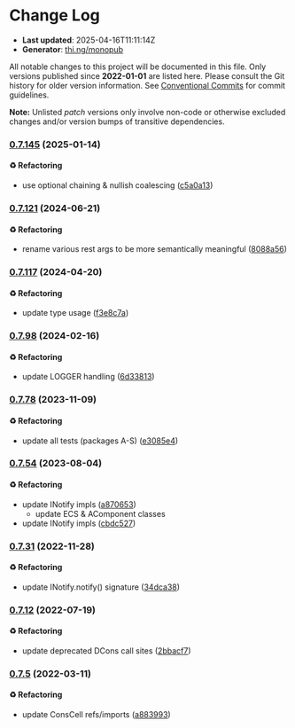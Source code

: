 # Change Log

- **Last updated**: 2025-04-16T11:11:14Z
- **Generator**: [thi.ng/monopub](https://thi.ng/monopub)

All notable changes to this project will be documented in this file.
Only versions published since **2022-01-01** are listed here.
Please consult the Git history for older version information.
See [Conventional Commits](https://conventionalcommits.org/) for commit guidelines.

**Note:** Unlisted _patch_ versions only involve non-code or otherwise excluded changes
and/or version bumps of transitive dependencies.

### [0.7.145](https://github.com/thi-ng/umbrella/tree/@thi.ng/ecs@0.7.145) (2025-01-14)

#### ♻️ Refactoring

- use optional chaining & nullish coalescing ([c5a0a13](https://github.com/thi-ng/umbrella/commit/c5a0a13))

### [0.7.121](https://github.com/thi-ng/umbrella/tree/@thi.ng/ecs@0.7.121) (2024-06-21)

#### ♻️ Refactoring

- rename various rest args to be more semantically meaningful ([8088a56](https://github.com/thi-ng/umbrella/commit/8088a56))

### [0.7.117](https://github.com/thi-ng/umbrella/tree/@thi.ng/ecs@0.7.117) (2024-04-20)

#### ♻️ Refactoring

- update type usage ([f3e8c7a](https://github.com/thi-ng/umbrella/commit/f3e8c7a))

### [0.7.98](https://github.com/thi-ng/umbrella/tree/@thi.ng/ecs@0.7.98) (2024-02-16)

#### ♻️ Refactoring

- update LOGGER handling ([6d33813](https://github.com/thi-ng/umbrella/commit/6d33813))

### [0.7.78](https://github.com/thi-ng/umbrella/tree/@thi.ng/ecs@0.7.78) (2023-11-09)

#### ♻️ Refactoring

- update all tests (packages A-S) ([e3085e4](https://github.com/thi-ng/umbrella/commit/e3085e4))

### [0.7.54](https://github.com/thi-ng/umbrella/tree/@thi.ng/ecs@0.7.54) (2023-08-04)

#### ♻️ Refactoring

- update INotify impls ([a870653](https://github.com/thi-ng/umbrella/commit/a870653))
  - update ECS & AComponent classes
- update INotify impls ([cbdc527](https://github.com/thi-ng/umbrella/commit/cbdc527))

### [0.7.31](https://github.com/thi-ng/umbrella/tree/@thi.ng/ecs@0.7.31) (2022-11-28)

#### ♻️ Refactoring

- update INotify.notify() signature ([34dca38](https://github.com/thi-ng/umbrella/commit/34dca38))

### [0.7.12](https://github.com/thi-ng/umbrella/tree/@thi.ng/ecs@0.7.12) (2022-07-19)

#### ♻️ Refactoring

- update deprecated DCons call sites ([2bbacf7](https://github.com/thi-ng/umbrella/commit/2bbacf7))

### [0.7.5](https://github.com/thi-ng/umbrella/tree/@thi.ng/ecs@0.7.5) (2022-03-11)

#### ♻️ Refactoring

- update ConsCell refs/imports ([a883993](https://github.com/thi-ng/umbrella/commit/a883993))
